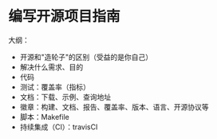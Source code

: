 # 编写开源项目指南

大纲：

- 开源和"造轮子"的区别（受益的是你自己）
- 解决什么需求、目的
- 代码
- 测试：覆盖率（指标）
- 文档：下载、示例、查询地址
- 徽章：构建、文档、报告、覆盖率、版本、语言、开源协议等
- 脚本：Makefile
- 持续集成（CI）：travisCI



